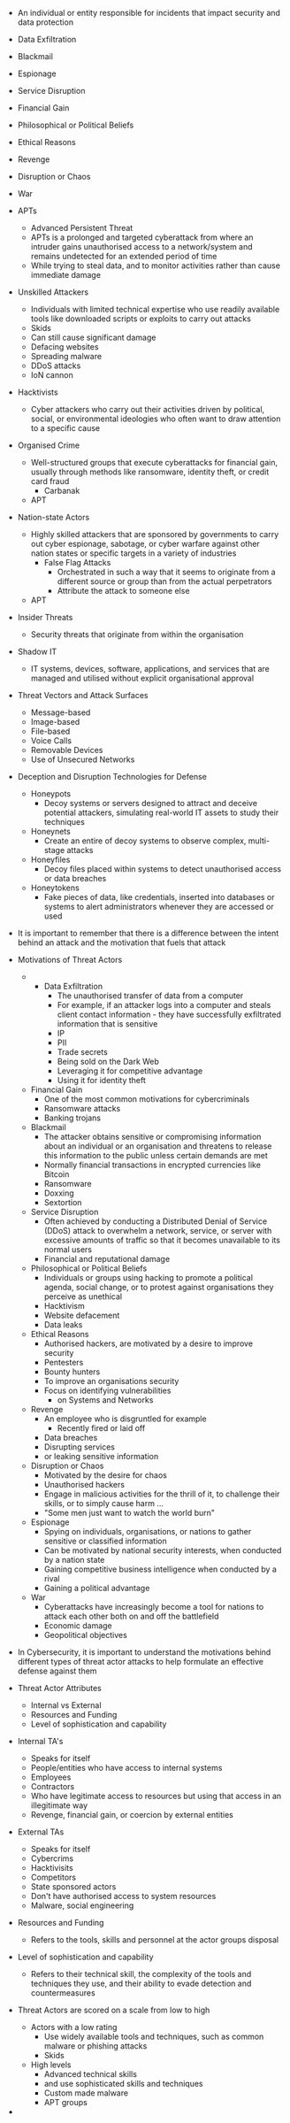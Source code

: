 - An individual or entity responsible for incidents that impact security and data protection

- Data Exfiltration
- Blackmail
- Espionage
- Service Disruption
- Financial Gain
- Philosophical or Political Beliefs
- Ethical Reasons
- Revenge
- Disruption or Chaos
- War

- APTs
	- Advanced Persistent Threat
	- APTs is a prolonged and targeted cyberattack from where an intruder gains unauthorised access to a network/system and remains undetected for an extended period of time
	- While trying to steal data, and to monitor activities rather than cause immediate damage

- Unskilled Attackers
	- Individuals with limited technical expertise who use readily available tools like downloaded scripts or exploits to carry out attacks
	- Skids
	- Can still cause significant damage
	- Defacing websites
	- Spreading malware
	- DDoS attacks
	- IoN cannon
- Hacktivists
	- Cyber attackers who carry out their activities driven by political, social, or environmental ideologies who often want to draw attention to a specific cause
- Organised Crime
	- Well-structured groups that execute cyberattacks for financial gain, usually through methods like ransomware, identity theft, or credit card fraud
		- Carbanak  
	- APT
- Nation-state Actors
	- Highly skilled attackers that are sponsored by governments to carry out cyber espionage, sabotage, or cyber warfare against other nation states or specific targets in a variety of industries
		- False Flag Attacks
			- Orchestrated in such a way that it seems to originate from a different source or group than from the actual perpetrators
			- Attribute the attack to someone else
	- APT
- Insider Threats
	- Security threats that originate from within the organisation

- Shadow IT
	- IT systems, devices, software, applications, and services that are managed and utilised without explicit organisational approval

- Threat Vectors and Attack Surfaces
	- Message-based
	- Image-based
	- File-based
	- Voice Calls
	- Removable Devices
	- Use of Unsecured Networks

- Deception and Disruption Technologies for Defense
	- Honeypots
		- Decoy systems or servers designed to attract and deceive potential attackers, simulating real-world IT assets to study their techniques
	- Honeynets
		- Create an entire of decoy systems to observe complex, multi-stage attacks
	- Honeyfiles
		- Decoy files placed within systems to detect unauthorised access or data breaches
	- Honeytokens
		- Fake pieces of data, like credentials, inserted into databases or systems to alert administrators whenever they are accessed or used

- It is important to remember that there is a difference between the intent behind an attack and the motivation that fuels that attack

- Motivations of Threat Actors
	- - Data Exfiltration
		- The unauthorised transfer of data from a computer
		- For example, if an attacker logs into a computer and steals client contact information - they have successfully exfiltrated information that is sensitive
		- IP
		- PII
		- Trade secrets
		- Being sold on the Dark Web
		- Leveraging it for competitive advantage
		- Using it for identity theft
	- Financial Gain
		- One of the most common motivations for cybercriminals
		- Ransomware attacks
		- Banking trojans
	- Blackmail
		- The attacker obtains sensitive or compromising information about an individual or an organisation and threatens to release this information to the public unless certain demands are met
		- Normally financial transactions in encrypted currencies like Bitcoin
		- Ransomware
		- Doxxing
		- Sextortion
	- Service Disruption
		- Often achieved by conducting a Distributed Denial of Service (DDoS) attack to overwhelm a network, service, or server with excessive amounts of traffic so that it becomes unavailable to its normal users
		- Financial and reputational damage
	- Philosophical or Political Beliefs
		- Individuals or groups using hacking to promote a political agenda, social change, or to protest against organisations they perceive as unethical 
		- Hacktivism 
		- Website defacement
		- Data leaks
	- Ethical Reasons
		- Authorised hackers, are motivated by a desire to improve security
		- Pentesters
		- Bounty hunters
		- To improve an organisations security
		- Focus on identifying vulnerabilities
			- on Systems and Networks
	- Revenge
		- An employee who is disgruntled for example
			- Recently fired or laid off
		- Data breaches
		- Disrupting services
		- or leaking sensitive information
	- Disruption or Chaos
		- Motivated by the desire for chaos
		- Unauthorised hackers
		- Engage in malicious activities for the thrill of it, to challenge their skills, or to simply cause harm ...
		- "Some men just want to watch the world burn"
	- Espionage
		- Spying on individuals, organisations, or nations to gather sensitive or classified information
		- Can be motivated by national security interests, when conducted by a nation state
		- Gaining competitive business intelligence when conducted by a rival 
		- Gaining a political advantage 
	- War
		- Cyberattacks have increasingly become a tool for nations to attack each other both on and off the battlefield
		- Economic damage
		- Geopolitical objectives

- In Cybersecurity, it is important to understand the motivations behind different types of threat actor attacks to help formulate an effective defense against them 

- Threat Actor Attributes
	- Internal vs External
	- Resources and Funding
	- Level of sophistication and capability
- Internal TA's
	- Speaks for itself
	- People/entities who have access to internal systems
	- Employees
	- Contractors
	- Who have legitimate access to resources but using that access in an illegitimate way 
	- Revenge, financial gain, or coercion by external entities
- External TAs
	- Speaks for itself
	- Cybercrims
	- Hacktivisits
	- Competitors
	- State sponsored actors
	- Don't have authorised access to system resources
	- Malware, social engineering
- Resources and Funding
	- Refers to the tools, skills and personnel at the actor groups disposal 
- Level of sophistication and capability
	- Refers to their technical skill, the complexity of the tools and techniques they use, and their ability to evade detection and countermeasures

- Threat Actors are scored on a scale from low to high
	- Actors with a low rating
		- Use widely available tools and techniques, such as common malware or phishing attacks
		- Skids
	- High levels
		- Advanced technical skills
		- and use sophisticated skills and techniques
		- Custom made malware
		- APT groups
- 